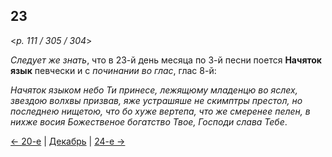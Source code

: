 
## 23  

<*p. 111 / 305 / 304*>

*Следует же знать*, что в 23-й день месяца по 3-й песни поется **Начяток язык** певчески и с *починании
во глас*, глас 8-й:

*Начяток языком небо Ти принесе, лежящюму младенцю во яслех, звездою волхвы призвав, яже устрашяше 
не скимптры престол, но последнею нищетою, что бо хуже вертепа, что же смеренее пелен, в нихже 
восия Божественое богатство Твое, Господи слава Тебе*. 

[← 20-е](12_20_AST.ru.md) | [Декабрь](README.md#23-й) | [24-е →](12_24_AST.ru.md)

